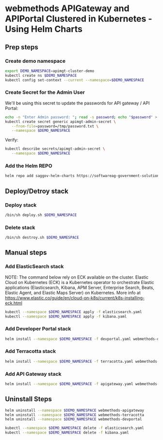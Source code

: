 # webmethods APIGateway and APIPortal Clustered in Kubernetes - Using Helm Charts 

## Prep steps

### Create demo namespace

```bash
export DEMO_NAMESPACE=apimgt-cluster-demo
kubectl create ns $DEMO_NAMESPACE
kubectl config set-context --current --namespace=$DEMO_NAMESPACE
```

### Create Secret for the Admin User

We'll be using this secret to update the passwords for API gateway / API Portal:

```bash
echo -n "Enter Admin password: "; read -s password; echo "$password" > /tmp/password.txt
kubectl create secret generic apimgt-admin-secret \
   --from-file=password=/tmp/password.txt \
   --namespace $DEMO_NAMESPACE
```

Verify:

```bash
kubectl describe secrets/apimgt-admin-secret \
   --namespace $DEMO_NAMESPACE
```
### Add the Helm REPO

```bash
helm repo add saggov-helm-charts https://softwareag-government-solutions.github.io/saggov-helm-charts
```

## Deploy/Detroy stack
### Deploy stack

```bash
/bin/sh deploy.sh $DEMO_NAMESPACE
```

### Delete stack

```bash
/bin/sh destroy.sh $DEMO_NAMESPACE
```

## Manual steps

### Add ElasticSearch stack

NOTE: The command below rely on ECK available on the cluster.
Elastic Cloud on Kubernetes (ECK) is a Kubernetes operator to orchestrate Elastic applications (Elasticsearch, Kibana, APM Server, Enterprise Search, Beats, Elastic Agent, and Elastic Maps Server) on Kubernetes. More info at https://www.elastic.co/guide/en/cloud-on-k8s/current/k8s-installing-eck.html

```bash
kubectl --namespace $DEMO_NAMESPACE apply -f elasticsearch.yaml
kubectl --namespace $DEMO_NAMESPACE apply -f kibana.yaml
```

### Add Developer Portal stack

```bash
helm install --namespace $DEMO_NAMESPACE -f devportal.yaml webmethods-devportal saggov-helm-charts/webmethods-devportal
```

### Add Terracotta stack

```bash
helm install --namespace $DEMO_NAMESPACE -f terracotta.yaml webmethods-terracotta saggov-helm-charts/webmethods-terracotta
```

### Add API Gateway stack

```bash
helm install --namespace $DEMO_NAMESPACE -f apigateway.yaml webmethods-apigateway saggov-helm-charts/webmethods-apigateway
```

## Uninstall Steps

```bash
helm uninstall --namespace $DEMO_NAMESPACE webmethods-apigateway
helm uninstall --namespace $DEMO_NAMESPACE webmethods-terracotta
helm uninstall --namespace $DEMO_NAMESPACE webmethods-devportal

kubectl --namespace $DEMO_NAMESPACE delete -f elasticsearch.yaml
kubectl --namespace $DEMO_NAMESPACE delete -f kibana.yaml
```